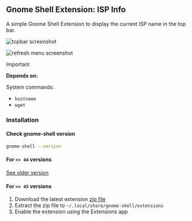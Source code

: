 ## Gnome Shell Extension: ISP Info

A simple Gnome Shell Extension to display the current ISP name in the top bar.

![topbar screenshot](screenshots/topbar.png)

![refresh menu screenshot](screenshots/refresh.png)

> [!IMPORTANT]
>
> **Depends on:**
>
> System commands:
>
> - `hostname`
> - `wget`

### Installation

#### Check gnome-shell version

```bash
gnome-shell --version
```

#### For `<= 44` versions

[See older version](https://github.com/saw-jan/gnome-shell-ispinfo/tree/stable-1)

#### For `>= 45` versions

1. Download the latest extension [zip file](https://github.com/saw-jan/gnome-shell-ispinfo/releases/tag/2.1.0)
2. Extract the zip file to `~/.local/share/gnome-shell/extensions`
3. Enable the extension using the Extensions app
